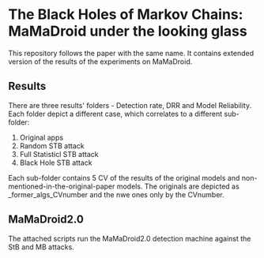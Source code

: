 # The Black Holes of Markov Chains: MaMaDroid under the looking glass


This repository follows the paper with the same name.
It contains extended version of the results of the experiments on MaMaDroid.

## Results
There are three results' folders - Detection rate, DRR and Model Reliability.
Each folder depict a different case, which correlates to a different sub-folder: 
1. Original apps
2. Random STB attack
3. Full Statisticl STB attack
4. Black Hole STB attack

Each sub-folder contains 5 CV of the results of the original models and non-mentioned-in-the-original-paper models. The originals are depicted as _former_algs_CVnumber and the nwe ones only by the CVnumber.

## MaMaDroid2.0
The attached scripts run the MaMaDroid2.0 detection machine against the StB and MB attacks.

